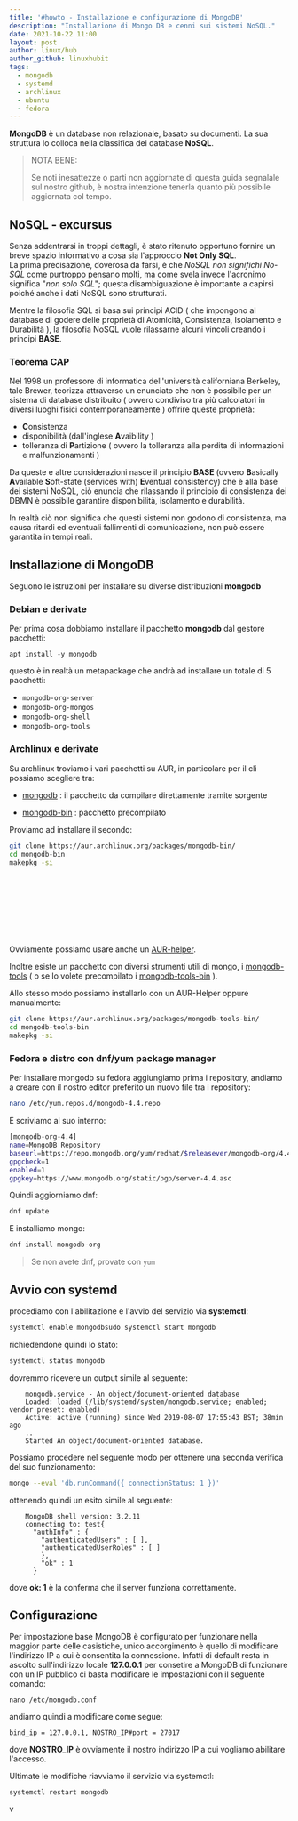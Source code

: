 ```yaml
---
title: '#howto - Installazione e configurazione di MongoDB'
description: "Installazione di Mongo DB e cenni sui sistemi NoSQL."
date: 2021-10-22 11:00
layout: post
author: linux/hub
author_github: linuxhubit
tags:
  - mongodb  
  - systemd 
  - archlinux
  - ubuntu
  - fedora
---
```

**MongoDB** è un database non relazionale, basato su documenti. La sua struttura lo colloca nella classifica dei database **NoSQL**.

> NOTA BENE:
> 
> Se noti inesattezze o parti non aggiornate di questa guida segnalale sul nostro github, è nostra intenzione tenerla quanto più possibile aggiornata col tempo.

## NoSQL - excursus

Senza addentrarsi in troppi dettagli, è stato ritenuto opportuno fornire un breve spazio informativo a cosa sia l'approccio **Not Only SQL**.   
La prima precisazione, doverosa da farsi, è che *NoSQL non significhi No-SQL* come purtroppo pensano molti, ma come svela invece l'acronimo significa "*non solo SQL*"; questa disambiguazione è importante a capirsi poiché anche i dati NoSQL sono strutturati.

Mentre la filosofia SQL si basa sui principi ACID ( che impongono al database di godere delle proprietà di Atomicità, Consistenza, Isolamento e Durabilità ), la filosofia NoSQL vuole rilassarne alcuni vincoli creando i principi **BASE**.



### Teorema CAP 

Nel 1998 un professore di informatica dell'università californiana Berkeley, tale Brewer, teorizza attraverso un enunciato che non è possibile per un sistema di database distribuito ( ovvero condiviso tra più calcolatori in diversi luoghi fisici contemporaneamente ) offrire queste proprietà: 

- **C**onsistenza 
- disponibilità (dall'inglese **A**vaibility )
- tolleranza di **P**artizione ( ovvero la tolleranza alla perdita di informazioni e malfunzionamenti )

Da queste e altre considerazioni nasce il principio **BASE** (ovvero **B**asically **A**vailable **S**oft-state (services with) **E**ventual consistency) che è alla base dei sistemi NoSQL, ciò enuncia che rilassando il principio di consistenza dei DBMN è possibile garantire disponibilità, isolamento e durabilità.   

In realtà ciò non significa che questi sistemi non godono di consistenza, ma causa ritardi ed eventuali fallimenti di comunicazione, non può essere garantita in tempi reali.

## Installazione di MongoDB

Seguono le istruzioni per installare su diverse distribuzioni **mongodb**

### Debian e derivate

Per prima cosa dobbiamo installare il pacchetto **mongodb** dal gestore pacchetti:

    apt install -y mongodb

questo è in realtà un metapackage che andrà ad installare un totale di 5 pacchetti:

*   `mongodb-org-server`
*   `mongodb-org-mongos`
*   `mongodb-org-shell`
*   `mongodb-org-tools`



### Archlinux e derivate

Su archlinux troviamo i vari pacchetti su AUR, in particolare per il cli possiamo scegliere tra: 

- [mongodb](https://aur.archlinux.org/packages/mongodb/)  : il pacchetto da compilare direttamente tramite sorgente

- [mongodb-bin](https://aur.archlinux.org/packages/mongodb-bin/) : pacchetto precompilato

Proviamo ad installare il secondo: 

```bash
git clone https://aur.archlinux.org/packages/mongodb-bin/
cd mongodb-bin
makepkg -si 











```

Ovviamente possiamo usare anche un [AUR-helper](https://linuxhub.it/articles/howto-introduzione-alla-aur-e-aur-helper/).  

Inoltre esiste un pacchetto con diversi strumenti utili di mongo, i [mongodb-tools](https://aur.archlinux.org/packages/mongodb-tools/) ( o se lo volete precompilato i [mongodb-tools-bin](https://aur.archlinux.org/packages/mongodb-tools-bin/) ).

Allo stesso modo possiamo installarlo con un AUR-Helper oppure manualmente: 

```bash
git clone https://aur.archlinux.org/packages/mongodb-tools-bin/
cd mongodb-tools-bin
makepkg -si
```



### Fedora e distro con dnf/yum package manager

Per installare mongodb su fedora aggiungiamo prima i repository, andiamo a creare con il nostro editor preferito un nuovo file tra i repository:

```bash
nano /etc/yum.repos.d/mongodb-4.4.repo
```

E scriviamo al suo interno:

```bash
[mongodb-org-4.4]
name=MongoDB Repository
baseurl=https://repo.mongodb.org/yum/redhat/$releasever/mongodb-org/4.4/x86_64/
gpgcheck=1
enabled=1
gpgkey=https://www.mongodb.org/static/pgp/server-4.4.asc
```

Quindi aggiorniamo dnf:

```bash
dnf update
```

E installiamo mongo:

```bash
dnf install mongodb-org
```



> Se non avete dnf, provate con `yum`



## Avvio con systemd

procediamo con l'abilitazione e l'avvio del servizio via **systemctl**:

```bash
systemctl enable mongodbsudo systemctl start mongodb
```

richiedendone quindi lo stato:
```bash
systemctl status mongodb
```
dovremmo ricevere un output simile al seguente:
```
    mongodb.service - An object/document-oriented database   
    Loaded: loaded (/lib/systemd/system/mongodb.service; enabled; vendor preset: enabled)   
    Active: active (running) since Wed 2019-08-07 17:55:43 BST; 38min ago     
    ..
    Started An object/document-oriented database.
```
Possiamo procedere nel seguente modo per ottenere una seconda verifica del suo funzionamento:
```bash
mongo --eval 'db.runCommand({ connectionStatus: 1 })'
```
ottenendo quindi un esito simile al seguente:
```
    MongoDB shell version: 3.2.11
    connecting to: test{        
      "authInfo" : {                
        "authenticatedUsers" : [ ],                
        "authenticatedUserRoles" : [ ]        
        },        
        "ok" : 1
      }
```
dove **ok: 1** è la conferma che il server funziona correttamente.

## Configurazione

Per impostazione base MongoDB è configurato per funzionare nella maggior parte delle casistiche, unico accorgimento è quello di modificare l'indirizzo IP a cui è consentita la connessione. Infatti di default resta in ascolto sull'indirizzo locale **127.0.0.1** per consetire a MongoDB di funzionare con un IP pubblico ci basta modificare le impostazioni con il seguente comando:

    nano /etc/mongodb.conf

andiamo quindi a modificare come segue:

    bind_ip = 127.0.0.1, NOSTRO_IP#port = 27017

dove **NOSTRO_IP** è ovviamente il nostro indirizzo IP a cui vogliamo abilitare l'accesso.

Ultimate le modifiche riavviamo il servizio via systemctl:

    systemctl restart mongodb

v
